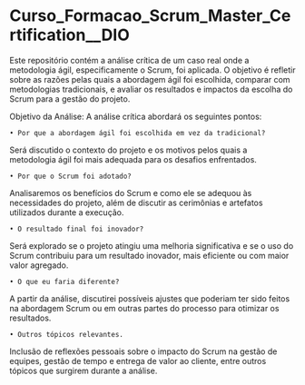 # Curso_Formacao_Scrum_Master_Certification__DIO
Este repositório contém a análise crítica de um caso real onde a metodologia ágil, especificamente o Scrum, foi aplicada. O objetivo é refletir sobre as razões pelas quais a abordagem ágil foi escolhida, comparar com metodologias tradicionais, e avaliar os resultados e impactos da escolha do Scrum para a gestão do projeto.

Objetivo da Análise:
A análise crítica abordará os seguintes pontos:

    • Por que a abordagem ágil foi escolhida em vez da tradicional?
Será discutido o contexto do projeto e os motivos pelos quais a metodologia ágil foi mais adequada para os desafios enfrentados.

    • Por que o Scrum foi adotado?
Analisaremos os benefícios do Scrum e como ele se adequou às necessidades do projeto, além de discutir as cerimônias e artefatos utilizados durante a execução.

    • O resultado final foi inovador?
Será explorado se o projeto atingiu uma melhoria significativa e se o uso do Scrum contribuiu para um resultado inovador, mais eficiente ou com maior valor agregado.

    • O que eu faria diferente?
A partir da análise, discutirei possíveis ajustes que poderiam ter sido feitos na abordagem Scrum ou em outras partes do processo para otimizar os resultados.

    • Outros tópicos relevantes.
Inclusão de reflexões pessoais sobre o impacto do Scrum na gestão de equipes, gestão de tempo e entrega de valor ao cliente, entre outros tópicos que surgirem durante a análise.
